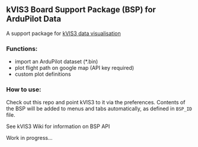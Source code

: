 ## kVIS3 Board Support Package (BSP) for ArduPilot Data

A support package for [kVIS3 data visualisation](https://github.com/flyingk/kVIS3)

### Functions:
- import an ArduPilot dataset (*.bin)
- plot flight path on google map (API key required)
- custom plot definitions

### How to use:
Check out this repo and point kVIS3 to it via the preferences. Contents of the BSP will be added to menus and tabs automatically, as defined in `BSP_ID` file.

See kVIS3 Wiki for information on BSP API

Work in progress...
